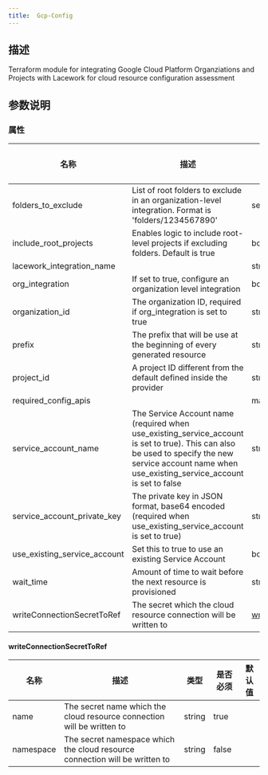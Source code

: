 ```yaml
---
title:  Gcp-Config
---
```


## 描述

Terraform module for integrating Google Cloud Platform Organziations and Projects with Lacework for cloud resource configuration assessment

## 参数说明


### 属性

 名称 | 描述 | 类型 | 是否必须 | 默认值 
 ------------ | ------------- | ------------- | ------------- | ------------- 
 folders_to_exclude | List of root folders to exclude in an organization-level integration.  Format is 'folders/1234567890' | set(string) | false |  
 include_root_projects | Enables logic to include root-level projects if excluding folders.  Default is true | bool | false |  
 lacework_integration_name |  | string | false |  
 org_integration | If set to true, configure an organization level integration | bool | false |  
 organization_id | The organization ID, required if org_integration is set to true | string | false |  
 prefix | The prefix that will be use at the beginning of every generated resource | string | false |  
 project_id | A project ID different from the default defined inside the provider | string | false |  
 required_config_apis |  | map(any) | false |  
 service_account_name | The Service Account name (required when use_existing_service_account is set to true). This can also be used to specify the new service account name when use_existing_service_account is set to false | string | false |  
 service_account_private_key | The private key in JSON format, base64 encoded (required when use_existing_service_account is set to true) | string | false |  
 use_existing_service_account | Set this to true to use an existing Service Account | bool | false |  
 wait_time | Amount of time to wait before the next resource is provisioned | string | false |  
 writeConnectionSecretToRef | The secret which the cloud resource connection will be written to | [writeConnectionSecretToRef](#writeConnectionSecretToRef) | false |  


#### writeConnectionSecretToRef

 名称 | 描述 | 类型 | 是否必须 | 默认值 
 ------------ | ------------- | ------------- | ------------- | ------------- 
 name | The secret name which the cloud resource connection will be written to | string | true |  
 namespace | The secret namespace which the cloud resource connection will be written to | string | false |  
